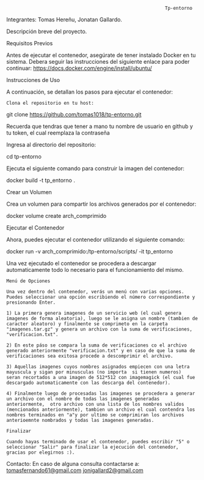                                                               Tp-entorno 

Integrantes: Tomas Hereñu, Jonatan Gallardo.

Descripción breve del proyecto.

Requisitos Previos

Antes de ejecutar el contenedor, asegúrate de tener instalado Docker en tu sistema. Debera seguir las instrucciones del siguiente enlace para poder continuar: https://docs.docker.com/engine/install/ubuntu/

Instrucciones de Uso

A continuación, se detallan los pasos para ejecutar el contenedor:


    Clona el repositorio en tu host:


git clone https://github.com/tomas1018/tp-entorno.git

Recuerda que tendras que tener a mano tu nombre de usuario en github y tu token, el cual reemplaza la contraseña

Ingresa al directorio del repositorio:

cd tp-entorno

Ejecuta el siguiente comando para construir la imagen del contenedor:

docker build -t tp_entorno .

Crear un Volumen

Crea un volumen para compartir los archivos generados por el contenedor:


docker volume create arch_comprimido

Ejecutar el Contenedor

Ahora, puedes ejecutar el contenedor utilizando el siguiente comando:


   docker run -v arch_comprimido:/tp-entorno/scripts/ -it tp_entorno

Una vez ejecutado el contenedor se procedera a descargar automaticamente todo lo necesario para el funcionamiento del mismo.

    Menú de Opciones

    Una vez dentro del contenedor, verás un menú con varias opciones. Puedes seleccionar una opción escribiendo el número correspondiente y presionando Enter.
    
    1) La primera genera imagenes de un servicio web (el cual genera imagenes de forma aleatoria), luego se le asigna un nombre (tambien de caracter aleatoro) y finalmente se comprimeto en la carpeta "imagenes.tar.gz" y genera un archivo con la suma de verificaciones, "verificacion.txt".
    
    2) En este páso se compara la suma de verificaciones co el archivo generado anteriormente "verificacion.txt" y en caso de que la suma de verificaciones sea exitosa procede a descomprimir el archivo. 
    
    3) Aquellas imagenes cuyos nombres asignados empiecen con una letra mayuscula y sigan por minusculas (no importa  si tienen numeros)  seran recortados a una imagen de 512*512 con imagemagick (el cual fue descargado automaticamente con las descarga del contenedor).
    
    4) Finalmente luego de procesadas las imagenes se procedera a generar un archivo con el nombre de todas las imagenes generadas anteriormente,  otro archivo con una lista de los nombres validos (mencionados anteriormente), tambien un archivo el cual contendra los nombres terminados en "a"y por ultimo se comprimiran los archivos anterioemnte nombrados y todas las imagenes generadas.   

    Finalizar

    Cuando hayas terminado de usar el contenedor, puedes escribir "5" o seleccionar "Salir" para finalizar la ejecución del contenedor, gracias por elegirnos :).

Contacto:
 En caso de alguna consulta contactarse a: 
 tomasfernando61@gmail.com 
 jonigallard2@gmail.com
